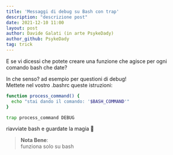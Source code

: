 ```yaml
---
title: 'Messaggi di debug su Bash con trap'
description: "descrizione post"
date: 2021-12-10 11:00
layout: post
author: Davide Galati (in arte PsykeDady)
author_github: PsykeDady
tag: trick
---
```


E se vi dicessi che potete creare una funzione che agisce per ogni comando bash che date?  

In che senso? ad esempio per questioni di debug!  
Mettete nel vostro .bashrc queste istruzioni:  

```bash
function process_command() {
  echo "stai dando il comando: '$BASH_COMMAND'"    
}

trap process_command DEBUG
```

riavviate bash e guardate la magia 🔮  

> **Nota Bene**:  
> funziona solo su bash  
